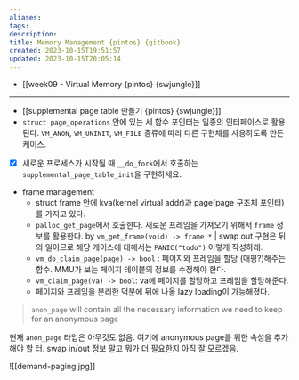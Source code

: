 ```yaml
---
aliases: 
tags: 
description:
title: Memory Management {pintos} {gitbook}
created: 2023-10-15T19:51:57
updated: 2023-10-15T20:05:14
---
```

- [[week09 - Virtual Memory {pintos} {swjungle}]]
___
- [[supplemental page table 만들기 {pintos} {swjungle}]]
- `struct page_operations` 안에 있는 세 함수 포인터는 일종의 인터페이스로 활용된다. `VM_ANON`, `VM_UNINIT`, `VM_FILE` 종류에 따라 다른 구현체를 사용하도록 만든 케이스.
- [x] 새로운 프로세스가 시작될 때 `__do_fork`에서 호출하는 `supplemental_page_table_init`을 구현하세요.
- frame management
	- struct frame 안에 kva(kernel virtual addr)과 page(page 구조체 포인터)를 가지고 있다.
	- `palloc_get_page`에서 호출한다. 새로운 프레임을 가져오기 위해서 `frame` 정보를 활용한다. by `vm_get_frame(void) -> frame *` | swap out 구현은 뒤의 일이므로 해당 케이스에 대해서는 `PANIC("todo")` 이렇게 작성하래.
	- `vm_do_claim_page(page) -> bool` : 페이지와 프레임을 할당 (매핑?)해주는 함수. MMU가 보는 페이지 테이블의 정보를 수정해야 한다.
	- `vm_claim_page(va) -> bool`: va에 페이지를 할당하고 프레임을 할당해준다.
	- 페이지와 프레임을 분리한 덕분에 뒤에 나올 lazy loading이 가능해졌다.

> `anon_page` will contain all the necessary information we need to keep for an anonymous page

현재 `anon_page` 타입은 아무것도 없음. 여기에 anonymous page를 위한 속성을 추가해야 할 터. swap in/out 정보 말고 뭐가 더 필요한지 아직 잘 모르겠음.

![[demand-paging.jpg]]

